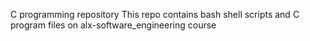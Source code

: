 C programming repository
This repo contains bash shell scripts and C program files on alx-software_engineering course
